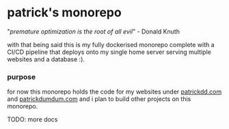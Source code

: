 # patrick's monorepo

"*premature optimization is the root of all evil*" - Donald Knuth

with that being said this is my fully dockerised monorepo complete with a CI/CD pipeline that deploys onto my single home server serving multiple websites and a database :).

### purpose

for now this monorepo holds the code for my websites under [patrickdd.com](patrickdd.com) and [patrickdumdum.com](patrickdumdum.com) and i plan to build other projects on this monorepo. 

TODO: more docs
